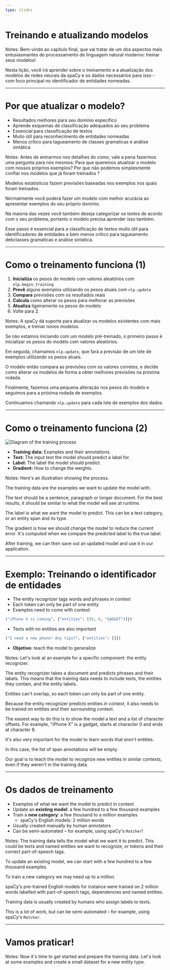 ```yaml
---
type: slides
---
```


# Treinando e atualizando modelos

Notes: Bem-vindo ao capítulo final, que vai tratar de um dos aspectos mais
entusiasmantes do processamento de linguagem natural moderno: treinar seus modelos!

Nesta lição, você irá aprender sobre o treinamento e a atualização dos modelos
de redes neurais da spaCy e os dados necessários para isso - com foco principal
no identificador de entidades nomeadas.

---

# Por que atualizar o modelo?

- Resultados melhores para seu domínio específico
- Aprende esquemas de classificação adequados ao seu problema
- Essencial para classificação de textos
- Muito útil para reconhecimento de entidades nomeadas
- Menos crítico para tagueamento de classes gramaticas e análise sintática


Notes: Antes de entrarmos nos detalhes do _como_, vale a pena fazermos uma pergunta
para nós mesmos: Para que queremos atualizar o modelo com nossos próprios exemplos?
Por que não podemos simplesmente confiar nos modelos que já foram treinados ?

Modelos estatísticos fazem previsões baseadas nos exemplos nos quais foram treinados.

Normalmente você poderá fazer um modelo com melhor acurácia ao apresentar exemplos
do seu próprio domínio.

Na maioria das vezes você também deseja categorizar os textos de acordo com o seu
problema, portanto o modelo precisa aprender isso também.

Esse passo é essencial para a classificação de textos muito útil para identificadores
de entidades e bem menos crítico para tagueamento debclasses gramaticas e análise 
sintática.

---

# Como o treinamento funciona (1)

1. **Inicializa** os pesos do modelo com valores aleatórios com `nlp.begin_training`
2. **Prevê** alguns exemplos utilizando os pesos atuais com `nlp.update`
3. **Compara** previsões com os resultados reais
4. **Calcula** como alterar os pesos para melhorar as previsões
5. **Atualiza** ligeiramente os pesos do modelo
6. Volte para 2.

Notes: A spaCy dá suporte para atualizar os modelos existentes com mais exemplos, e
treinar novos modelos.

Se não estamos iniciando com um modelo pré-treinado, o primeiro passo é inicializar
os pesos do modelo com valores aleatórios.

Em seguida, chamamos `nlp.update`, que fará a previsão de um lote de exemplos utilizando
os pesos atuais.

O modelo então compara as previsões com os valores corretos, e decide como alterar
os modelos de forma a obter melhores previsões na próxima rodada.

Finalmente, fazemos uma pequena alteração nos pesos do modelo e seguimos para a 
próxima rodada de exemplos.

Continuamos chamando `nlp.update` para cada lote de exemplos dos dados.

---

# Como o treinamento funciona (2)

<img src="/training.png" alt="Diagram of the training process" />

- **Training data:** Examples and their annotations.
- **Text:** The input text the model should predict a label for.
- **Label:** The label the model should predict.
- **Gradient:** How to change the weights.

Notes: Here's an illustration showing the process.

The training data are the examples we want to update the model with.

The text should be a sentence, paragraph or longer document. For the best
results, it should be similar to what the model will see at runtime.

The label is what we want the model to predict. This can be a text category, or
an entity span and its type.

The gradient is how we should change the model to reduce the current error. It's
computed when we compare the predicted label to the true label.

After training, we can then save out an updated model and use it in our
application.

---

# Exemplo: Treinando o identificador de entidades

- The entity recognizer tags words and phrases in context
- Each token can only be part of one entity
- Examples need to come with context

```python
("iPhone X is coming", {"entities": [(0, 8, "GADGET")]})
```

- Texts with no entities are also important

```python
("I need a new phone! Any tips?", {"entities": []})
```

- **Objetivo:** teach the model to generalize

Notes: Let's look at an example for a specific component: the entity recognizer.

The entity recognizer takes a document and predicts phrases and their labels.
This means that the training data needs to include texts, the entities they
contain, and the entity labels.

Entities can't overlap, so each token can only be part of one entity.

Because the entity recognizer predicts entities _in context_, it also needs to
be trained on entities _and_ their surrounding context.

The easiest way to do this is to show the model a text and a list of character
offsets. For example, "iPhone X" is a gadget, starts at character 0 and ends at
character 8.

It's also very important for the model to learn words that _aren't_ entities.

In this case, the list of span annotations will be empty.

Our goal is to teach the model to recognize new entities in similar contexts,
even if they weren't in the training data.

---

# Os dados de treinamento

- Examples of what we want the model to predict in context
- Update an **existing model**: a few hundred to a few thousand examples
- Train a **new category**: a few thousand to a million examples
  - spaCy's English models: 2 million words
- Usually created manually by human annotators
- Can be semi-automated – for example, using spaCy's `Matcher`!

Notes: The training data tells the model what we want it to predict. This could
be texts and named entities we want to recognize, or tokens and their correct
part-of-speech tags.

To update an existing model, we can start with a few hundred to a few thousand
examples.

To train a new category we may need up to a million.

spaCy's pre-trained English models for instance were trained on 2 million words
labelled with part-of-speech tags, dependencies and named entities.

Training data is usually created by humans who assign labels to texts.

This is a lot of work, but can be semi-automated – for example, using spaCy's
`Matcher`.

---

# Vamos praticar!

Notes: Now it's time to get started and prepare the training data. Let's look at
some examples and create a small dataset for a new entity type.
